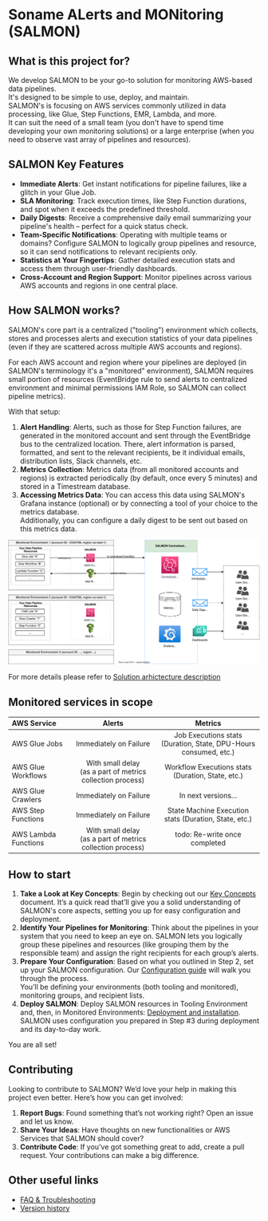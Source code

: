 # Soname ALerts and MONitoring (SALMON)

## What is this project for?

We develop SALMON to be your go-to solution for monitoring AWS-based data pipelines.  
It's designed to be simple to use, deploy, and maintain.  
SALMON's is focusing on AWS services commonly utilized in data processing, like Glue, Step Functions, EMR, Lambda, and more.  
It can suit the need of a small team (you don't have to spend time developing your own monitoring solutions) or a large enterprise (when you need to observe vast array of pipelines and resources).

## SALMON Key Features

- **Immediate Alerts**: Get instant notifications for pipeline failures, like a glitch in your Glue Job.
- **SLA Monitoring**: Track execution times, like Step Function durations, and spot when it exceeds the predefined threshold.
- **Daily Digests**: Receive a comprehensive daily email summarizing your pipeline's health – perfect for a quick status check.
- **Team-Specific Notifications**: Operating with multiple teams or domains? Configure SALMON to logically group pipelines and resource, so it can send notifications to relevant recipients only.
- **Statistics at Your Fingertips**: Gather detailed execution stats and access them through user-friendly dashboards.
- **Cross-Account and Region Support**: Monitor pipelines across various AWS accounts and regions in one central place.
  

## How SALMON works?

SALMON's core part is a centralized ("tooling") environment which collects, stores and processes alerts and execution statistics of your data pipelines (even if they are scattered across multiple AWS accounts and regions).

For each AWS account and region where your pipelines are deployed (in SALMON's terminology it's a "monitored" environment), SALMON requires small portion of resources (EventBridge rule to send alerts to centralized environment and minimal permissions IAM Role, so SALMON can collect pipeline metrics).

With that setup:
1. **Alert Handling**: Alerts, such as those for Step Function failures, are generated in the monitored account and sent through the EventBridge bus to the centralized location. There, alert information is parsed, formatted, and sent to the relevant recipients, be it individual emails, distribution lists, Slack channels, etc.
2. **Metrics Collection**: Metrics data (from all monitored accounts and regions) is extracted periodically (by default, once every 5 minutes) and stored in a Timestream database.
3. **Accessing Metrics Data**: You can access this data using SALMON's Grafana instance (optional) or by connecting a tool of your choice to the metrics database.  
Additionally, you can configure a daily digest to be sent out based on this metrics data.

![High-Level Diagram](docs/images/high-level-diagram.svg "High-Level Diagram")

For more details please refer to [Solution arhictecture description](docs/architecture.md)

## Monitored services in scope

| AWS Service | Alerts | Metrics |
|:---|:---:|:---:|
| AWS Glue Jobs | Immediately on Failure | Job Executions stats <br/> (Duration, State, DPU-Hours consumed, etc.) |
| AWS Glue Workflows | With small delay <br/> (as a part of metrics collection process) | Workflow Executions stats <br/> (Duration, State, etc.) |
| AWS Glue Crawlers | Immediately on Failure | In next versions... |
| AWS Step Functions | Immediately on Failure | State Machine Execution stats (Duration, State, etc.) |
| AWS Lambda Functions | With small delay <br/> (as a part of metrics collection process) | todo: Re-write once completed |

## How to start

1. **Take a Look at Key Concepts**: Begin by checking out our [Key Concepts](docs/key_concepts.md) document. It’s a quick read that’ll give you a solid understanding of SALMON's core aspects, setting you up for easy configuration and deployment.
2. **Identify Your Pipelines for Monitoring**: Think about the pipelines in your system that you need to keep an eye on. SALMON lets you logically group these pipelines and resources (like grouping them by the responsible team) and assign the right recipients for each group’s alerts.
3. **Prepare Your Configuration**: Based on what you outlined in Step 2, set up your SALMON configuration. Our [Configuration guide](docs/configuration.md) will walk you through the process.  
You’ll be defining your environments (both tooling and monitored), monitoring groups, and recipient lists.
4. **Deploy SALMON**: Deploy SALMON resources in Tooling Environment and, then, in Monitored Environments: [Deployment and installation](docs/deployment.md). SALMON uses configuration you prepared in Step #3 during deployment and its day-to-day work.

You are all set!

## Contributing

Looking to contribute to SALMON? We’d love your help in making this project even better. Here’s how you can get involved:

1. **Report Bugs**: Found something that’s not working right? Open an issue and let us know. 
2. **Share Your Ideas**: Have thoughts on new functionalities or AWS Services that SALMON should cover?
3. **Contribute Code**: If you’ve got something great to add, create a pull request. Your contributions can make a big difference.

## Other useful links

* [FAQ & Troubleshooting](docs/faq.md)
* [Version history](docs/changes.txt)